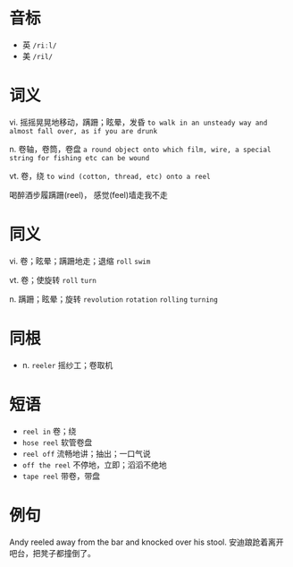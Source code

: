 # 音标

- 英 `/riːl/`
- 美 `/ril/`

# 词义

vi. 摇摇晃晃地移动，蹒跚；眩晕，发昏
`to walk in an unsteady way and almost fall over, as if you are drunk`

n. 卷轴，卷筒，卷盘
`a round object onto which film, wire, a special string for fishing etc can be wound`

vt. 卷，绕
`to wind (cotton, thread, etc) onto a reel `



喝醉酒步履蹒跚(reel)， 感觉(feel)墙走我不走

# 同义

vi. 卷；眩晕；蹒跚地走；退缩
`roll` `swim`

vt. 卷；使旋转
`roll` `turn`

n. 蹒跚；眩晕；旋转
`revolution` `rotation` `rolling` `turning`

# 同根

- n. `reeler` 摇纱工；卷取机

# 短语

- `reel in` 卷；绕
- `hose reel` 软管卷盘
- `reel off` 流畅地讲；抽出；一口气说
- `off the reel` 不停地，立即；滔滔不绝地
- `tape reel` 带卷，带盘

# 例句

Andy reeled away from the bar and knocked over his stool.
安迪踉跄着离开吧台，把凳子都撞倒了。


